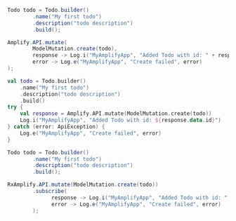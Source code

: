 <amplify-block-switcher>
<amplify-block name="Java">

```java
Todo todo = Todo.builder()
        .name("My first todo")
        .description("todo description")
        .build();

Amplify.API.mutate(
        ModelMutation.create(todo),
        response -> Log.i("MyAmplifyApp", "Added Todo with id: " + response.getData().getId()),
        error -> Log.e("MyAmplifyApp", "Create failed", error)
);
```

</amplify-block>
<amplify-block name="Kotlin">

```kotlin
val todo = Todo.builder()
    .name("My first todo")
    .description("todo description")
    .build()
try {
    val response = Amplify.API.mutate(ModelMutation.create(todo))
    Log.i("MyAmplifyApp", "Added Todo with id: ${response.data.id}")
} catch (error: ApiException) {
    Log.e("MyAmplifyApp", "Create failed", error)
}
```

</amplify-block>
<amplify-block name="RxJava">

```java
Todo todo = Todo.builder()
        .name("My first todo")
        .description("todo description")
        .build();

RxAmplify.API.mutate(ModelMutation.create(todo))
        .subscribe(
              response -> Log.i("MyAmplifyApp", "Added Todo with id: " + response.getData().getId()),
              error -> Log.e("MyAmplifyApp", "Create failed", error)
        );
```

</amplify-block>
</amplify-block-switcher>

